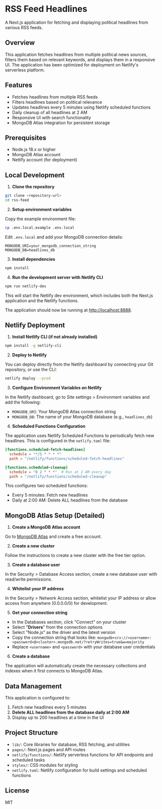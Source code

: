 # RSS Feed Headlines

A Next.js application for fetching and displaying political headlines from various RSS feeds.

## Overview

This application fetches headlines from multiple political news sources, filters them based on relevant keywords, and displays them in a responsive UI. The application has been optimized for deployment on Netlify's serverless platform.

## Features

- Fetches headlines from multiple RSS feeds
- Filters headlines based on political relevance
- Updates headlines every 5 minutes using Netlify scheduled functions
- Daily cleanup of all headlines at 2 AM
- Responsive UI with search functionality
- MongoDB Atlas integration for persistent storage

## Prerequisites

- Node.js 18.x or higher
- MongoDB Atlas account
- Netlify account (for deployment)

## Local Development

1. **Clone the repository**

```bash
git clone <repository-url>
cd rss-feed
```

2. **Setup environment variables**

Copy the example environment file:

```bash
cp .env.local.example .env.local
```

Edit `.env.local` and add your MongoDB connection details:

```
MONGODB_URI=your_mongodb_connection_string
MONGODB_DB=headlines_db
```

3. **Install dependencies**

```bash
npm install
```

4. **Run the development server with Netlify CLI**

```bash
npm run netlify-dev
```

This will start the Netlify dev environment, which includes both the Next.js application and the Netlify functions.

The application should now be running at [http://localhost:8888](http://localhost:8888).

## Netlify Deployment

1. **Install Netlify CLI (if not already installed)**

```bash
npm install -g netlify-cli
```

2. **Deploy to Netlify**

You can deploy directly from the Netlify dashboard by connecting your Git repository, or use the CLI:

```bash
netlify deploy --prod
```

3. **Configure Environment Variables on Netlify**

In the Netlify dashboard, go to Site settings > Environment variables and add the following:

- `MONGODB_URI`: Your MongoDB Atlas connection string
- `MONGODB_DB`: The name of your MongoDB database (e.g., `headlines_db`)

4. **Scheduled Functions Configuration**

The application uses Netlify Scheduled Functions to periodically fetch new headlines. This is configured in the `netlify.toml` file:

```toml
[functions.scheduled-fetch-headlines]
  schedule = "*/5 * * * *"
  path = "/netlify/functions/scheduled-fetch-headlines"

[functions.scheduled-cleanup]
  schedule = "0 2 * * *"  # Run at 2 AM every day
  path = "/netlify/functions/scheduled-cleanup"
```

This configures two scheduled functions:
- Every 5 minutes: Fetch new headlines
- Daily at 2:00 AM: Delete ALL headlines from the database

## MongoDB Atlas Setup (Detailed)

1. **Create a MongoDB Atlas account**

Go to [MongoDB Atlas](https://www.mongodb.com/cloud/atlas) and create a free account.

2. **Create a new cluster**

Follow the instructions to create a new cluster with the free tier option.

3. **Create a database user**

In the Security > Database Access section, create a new database user with read/write permissions.

4. **Whitelist your IP address**

In the Security > Network Access section, whitelist your IP address or allow access from anywhere (0.0.0.0/0) for development.

5. **Get your connection string**

- In the Databases section, click "Connect" on your cluster
- Select "**Drivers**" from the connection options
- Select "Node.js" as the driver and the latest version
- Copy the connection string that looks like: `mongodb+srv://<username>:<password>@<cluster>.mongodb.net/?retryWrites=true&w=majority`
- Replace `<username>` and `<password>` with your database user credentials

6. **Create a database**

The application will automatically create the necessary collections and indexes when it first connects to MongoDB Atlas.

## Data Management

This application is configured to:

1. Fetch new headlines every 5 minutes
2. **Delete ALL headlines from the database daily at 2:00 AM**
3. Display up to 200 headlines at a time in the UI

## Project Structure

- `lib/`: Core libraries for database, RSS fetching, and utilities
- `pages/`: Next.js pages and API routes
- `netlify/functions/`: Netlify serverless functions for API endpoints and scheduled tasks
- `styles/`: CSS modules for styling
- `netlify.toml`: Netlify configuration for build settings and scheduled functions

## License

MIT